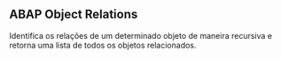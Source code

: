 ## ABAP Object Relations

Identifica os relações de um determinado objeto de maneira recursiva e retorna uma lista de todos os objetos relacionados.
